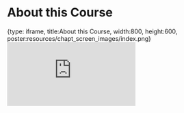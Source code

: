 # About this Course
 
{type: iframe, title:About this Course, width:800, height:600, poster:resources/chapt_screen_images/index.png}
![](https://hutchdatascience.org/FH_Cromwell/no_toc/index.html)
 

 
